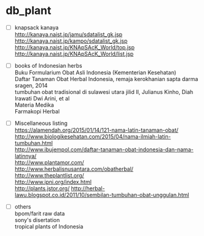 # db_plant

- [ ] knapsack kanaya <br />
http://kanaya.naist.jp/jamu/sdatalist_gk.jsp <br />
http://kanaya.naist.jp/kampo/sdatalist_gk.jsp <br />
http://kanaya.naist.jp/KNApSAcK_World/top.jsp <br />
http://kanaya.naist.jp/KNApSAcK_World/list.jsp <br />

- [ ] books of Indonesian herbs <br />
Buku Formularium Obat Asli Indonesia (Kementerian Kesehatan) <br />
Daftar Tanaman Obat Herbal Indonesia, remaja kerokhanian sapta darma sragen, 2014 <br />
tumbuhan obat tradisional di sulawesi utara jilid II, Julianus Kinho, Diah Irawati Dwi Arini, et al <br />
Materia Medika <br />
Farmakopi Herbal <br />

- [ ] Miscellaneous listing <br />
https://alamendah.org/2015/01/14/121-nama-latin-tanaman-obat/ <br />
http://www.biologikesehatan.com/2015/04/nama-ilmiah-latin-tumbuhan.html <br />
http://www.ibujempol.com/daftar-tanaman-obat-indonesia-dan-nama-latinnya/  <br />
http://www.plantamor.com/  <br />
http://www.herbalisnusantara.com/obatherbal/  <br />
http://www.theplantlist.org/  <br />
http://www.ipni.org/index.html  <br />
http://plants.jstor.org/
http://herbal-lawu.blogspot.co.id/2011/10/sembilan-tumbuhan-obat-unggulan.html <br />

- [ ] others <br />
bpom/farit raw data <br />
sony's disertation <br />
tropical plants of Indonesia

